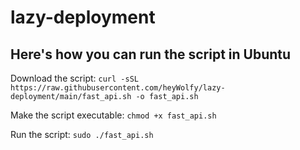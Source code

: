 # lazy-deployment

## Here's how you can run the script in Ubuntu
Download the script:
`curl -sSL https://raw.githubusercontent.com/heyWolfy/lazy-deployment/main/fast_api.sh -o fast_api.sh`

Make the script executable:
`chmod +x fast_api.sh`

Run the script:
`sudo ./fast_api.sh`
